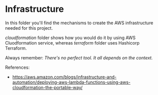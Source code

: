 # Infrastructure

In this folder you'll find the mechanisms to create the AWS infrastructure needed for this project.

_cloudformation_ folder shows how you would do it by using AWS Cluodformation service, whereas _terraform_ folder uses Hashicorp Terraform.

Always remember: _There's no perfect tool. It all depends on the context._


References:
- https://aws.amazon.com/blogs/infrastructure-and-automation/deploying-aws-lambda-functions-using-aws-cloudformation-the-portable-way/